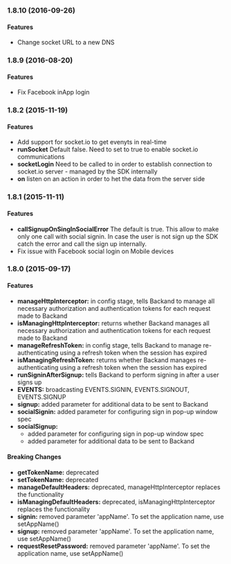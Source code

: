 <a name="1.8.10"></a>

### 1.8.10 (2016-09-26)

#### Features

* Change socket URL to a new DNS


### 1.8.9 (2016-08-20)

#### Features

* Fix Facebook inApp login


### 1.8.2 (2015-11-19)

#### Features

* Add support for socket.io to get evenyts in real-time
* **runSocket** Default false. Need to set to true to enable socket.io communications
* **socketLogin** Need to be called to in order to establish connection to socket.io server - managed by the SDK internally
* **on** listen on an action in order to het the data from the server side

### 1.8.1 (2015-11-11)

#### Features

* **callSignupOnSingInSocialError** The default is true. This allow to make only one call with social signin. In case the user is not sign up the SDK catch the error and call the sign up internally.
* Fix issue with Facebook social login on Mobile devices

### 1.8.0 (2015-09-17)


#### Features

* **manageHttpInterceptor:** in config stage, tells Backand to manage all necessary authorization and authentication tokens for each request made to Backand
* **isManagingHttpInterceptor:** returns whether Backand manages all necessary authorization and authentication tokens for each request made to Backand
* **manageRefreshToken:** in config stage, tells Backand to manage re-authenticating using a refresh token when the session has expired
* **isManagingRefreshToken:** returns whether Backand manages re-authenticating using a refresh token when the session has expired
* **runSigninAfterSignup:** tells Backand to perform signing in after a user signs up
* **EVENTS:** broadcasting EVENTS.SIGNIN, EVENTS.SIGNOUT, EVENTS.SIGNUP
* **signup:** added parameter for additional data to be sent to Backand
* **socialSignin:** added parameter for configuring sign in pop-up window spec
* **socialSignup:**
  * added parameter for configuring sign in pop-up window spec
  * added parameter for additional data to be sent to Backand


#### Breaking Changes

* **getTokenName:** deprecated
* **setTokenName:** deprecated
* **manageDefaultHeaders:** deprecated, manageHttpInterceptor replaces the functionality
* **isManagingDefaultHeaders:** deprecated, isManagingHttpInterceptor replaces the functionality
* **signin:** removed parameter 'appName'. To set the application name, use setAppName()
* **signup:** removed parameter 'appName'. To set the application name, use setAppName()
* **requestResetPassword:** removed parameter 'appName'. To set the application name, use setAppName()



